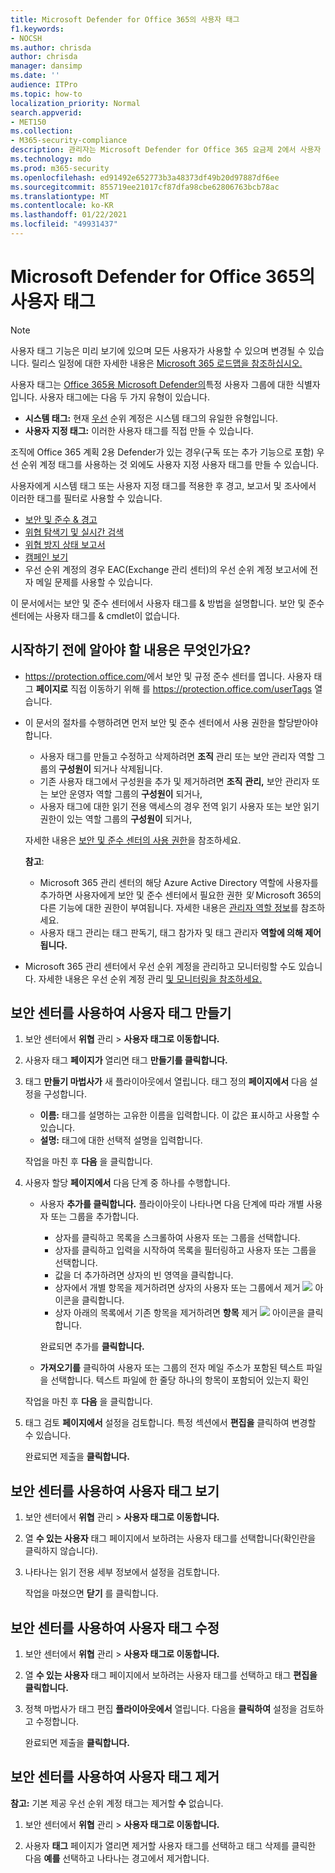 ```yaml
---
title: Microsoft Defender for Office 365의 사용자 태그
f1.keywords:
- NOCSH
ms.author: chrisda
author: chrisda
manager: dansimp
ms.date: ''
audience: ITPro
ms.topic: how-to
localization_priority: Normal
search.appverid:
- MET150
ms.collection:
- M365-security-compliance
description: 관리자는 Microsoft Defender for Office 365 요금제 2에서 사용자 태그를 사용하여 특정 사용자 그룹을 식별하는 방법을 배울 수 있습니다. 태그 필터링은 Microsoft Defender for Office 365의 경고, 보고서 및 조사에서 사용할 수 있으며, 태그가 지정된 사용자를 빠르게 식별할 수 있습니다.
ms.technology: mdo
ms.prod: m365-security
ms.openlocfilehash: ed91492e652773b3a48373df49b20d97887df6ee
ms.sourcegitcommit: 855719ee21017cf87dfa98cbe62806763bcb78ac
ms.translationtype: MT
ms.contentlocale: ko-KR
ms.lasthandoff: 01/22/2021
ms.locfileid: "49931437"
---
```

# <a name="user-tags-in-microsoft-defender-for-office-365"></a>Microsoft Defender for Office 365의 사용자 태그

> [!NOTE]
> 사용자 태그 기능은 미리 보기에 있으며 모든 사용자가 사용할 수 있으며 변경될 수 있습니다. 릴리스 일정에 대한 자세한 내용은 [Microsoft 365 로드맵을 참조하십시오.](https://www.microsoft.com/microsoft-365/roadmap)

사용자 태그는 [Office 365용 Microsoft Defender의](office-365-atp.md)특정 사용자 그룹에 대한 식별자입니다. 사용자 태그에는 다음 두 가지 유형이 있습니다.

- **시스템 태그:** 현재 [우선](https://docs.microsoft.com/microsoft-365/admin/setup/priority-accounts) 순위 계정은 시스템 태그의 유일한 유형입니다.
- **사용자 지정 태그:** 이러한 사용자 태그를 직접 만들 수 있습니다.

조직에 Office 365 계획 2용 Defender가 있는 경우(구독 또는 추가 기능으로 포함) 우선 순위 계정 태그를 사용하는 것 외에도 사용자 지정 사용자 태그를 만들 수 있습니다.

사용자에게 시스템 태그 또는 사용자 지정 태그를 적용한 후 경고, 보고서 및 조사에서 이러한 태그를 필터로 사용할 수 있습니다.

- [보안 및 준수 & 경고](alerts.md)
- [위협 탐색기 및 실시간 검색](threat-explorer.md)
- [위협 방지 상태 보고서](view-email-security-reports.md#threat-protection-status-report)
- [캠페인 보기](campaigns.md)
- 우선 순위 계정의 경우 [](https://docs.microsoft.com/exchange/monitoring/mail-flow-reports/mfr-email-issues-for-priority-accounts-report) EAC(Exchange 관리 센터)의 우선 순위 계정 보고서에 전자 메일 문제를 사용할 수 있습니다.

이 문서에서는 보안 및 준수 센터에서 사용자 태그를 & 방법을 설명합니다. 보안 및 준수 센터에는 사용자 태그를 & cmdlet이 없습니다.

## <a name="what-do-you-need-to-know-before-you-begin"></a>시작하기 전에 알아야 할 내용은 무엇인가요?

- <https://protection.office.com/>에서 보안 및 규정 준수 센터를 엽니다. 사용자 태그 **페이지로** 직접 이동하기 위해 를 <https://protection.office.com/userTags> 열습니다.

- 이 문서의 절차를 수행하려면 먼저 보안 및 준수 센터에서 사용 권한을 할당받아야 합니다.
  - 사용자 태그를 만들고 수정하고 삭제하려면 **조직** 관리 또는 보안 관리자 역할 그룹의 **구성원이** 되거나 삭제됩니다.
  - 기존 사용자 태그에서 구성원을 추가 및 제거하려면 **조직** **관리,** 보안 관리자 또는 보안 운영자 역할 그룹의 **구성원이** 되거나,
  - 사용자 태그에 대한 읽기 전용 액세스의 경우 전역  읽기 사용자 또는 보안 읽기 권한이 있는 역할 그룹의 **구성원이** 되거나,

  자세한 내용은 [보안 및 준수 센터의 사용 권한](permissions-in-the-security-and-compliance-center.md)을 참조하세요.

  **참고**:

  - Microsoft 365 관리 센터의 해당 Azure Active Directory 역할에 사용자를 추가하면 사용자에게 보안 및 준수 센터에서 필요한 권한 _및_ Microsoft 365의 다른 기능에 대한 권한이 부여됩니다. 자세한 내용은 [관리자 역할 정보](https://docs.microsoft.com/microsoft-365/admin/add-users/about-admin-roles)를 참조하세요.
  - 사용자 태그 관리는 태그 판독기, 태그 참가자 및 태그 관리자  **역할에 의해 제어됩니다.** 

- Microsoft 365 관리 센터에서 우선 순위 계정을 관리하고 모니터링할 수도 있습니다. 자세한 내용은 우선 순위 계정 관리 [및 모니터링을 참조하세요.](https://docs.microsoft.com/microsoft-365/admin/setup/priority-accounts)

## <a name="use-the-security-center-to-create-user-tags"></a>보안 센터를 사용하여 사용자 태그 만들기

1. 보안 센터에서 **위협** 관리 \> **사용자 태그로 이동합니다.**

2. 사용자 태그 **페이지가** 열리면 태그 **만들기를 클릭합니다.**

3. 태그 **만들기 마법사가** 새 플라이아웃에서 열립니다. 태그 정의 **페이지에서** 다음 설정을 구성합니다.
   - **이름:** 태그를 설명하는 고유한 이름을 입력합니다. 이 값은 표시하고 사용할 수 있습니다.
   - **설명:** 태그에 대한 선택적 설명을 입력합니다.

   작업을 마친 후 **다음** 을 클릭합니다.

4. 사용자 할당 **페이지에서** 다음 단계 중 하나를 수행합니다.

   - 사용자 **추가를 클릭합니다.** 플라이아웃이 나타나면 다음 단계에 따라 개별 사용자 또는 그룹을 추가합니다.
     - 상자를 클릭하고 목록을 스크롤하여 사용자 또는 그룹을 선택합니다.
     - 상자를 클릭하고 입력을 시작하여 목록을 필터링하고 사용자 또는 그룹을 선택합니다.
     - 값을 더 추가하려면 상자의 빈 영역을 클릭합니다.
     - 상자에서 개별 항목을 제거하려면  상자의 사용자 또는 그룹에서 제거 ![ ](../../media/scc-remove-icon.png) 아이콘을 클릭합니다.
     - 상자 아래의 목록에서 기존 항목을 제거하려면 **항목** 제거 ![ ](../../media/scc-remove-icon.png) 아이콘을 클릭합니다.

     완료되면 추가를 **클릭합니다.**

   - **가져오기를** 클릭하여 사용자 또는 그룹의 전자 메일 주소가 포함된 텍스트 파일을 선택합니다. 텍스트 파일에 한 줄당 하나의 항목이 포함되어 있는지 확인

   작업을 마친 후 **다음** 을 클릭합니다.

5. 태그 검토 **페이지에서** 설정을 검토합니다. 특정 섹션에서 **편집을** 클릭하여 변경할 수 있습니다.

   완료되면 제출을 **클릭합니다.**

## <a name="use-the-security-center-to-view-user-tags"></a>보안 센터를 사용하여 사용자 태그 보기

1. 보안 센터에서 **위협** 관리 \> **사용자 태그로 이동합니다.**

2. 열 **수 있는 사용자** 태그 페이지에서 보하려는 사용자 태그를 선택합니다(확인란을 클릭하지 않습니다).

3. 나타나는 읽기 전용 세부 정보에서 설정을 검토합니다.

   작업을 마쳤으면 **닫기** 를 클릭합니다.

## <a name="use-the-security-center-to-modify-user-tags"></a>보안 센터를 사용하여 사용자 태그 수정

1. 보안 센터에서 **위협** 관리 \> **사용자 태그로 이동합니다.**

2. 열 **수 있는 사용자** 태그 페이지에서 보하려는 사용자 태그를 선택하고 태그 **편집을 클릭합니다.**

3. 정책 마법사가 태그 편집 **플라이아웃에서** 열립니다. 다음을 **클릭하여** 설정을 검토하고 수정합니다.

   완료되면 제출을 **클릭합니다.**

## <a name="use-the-security-center-to-remove-user-tags"></a>보안 센터를 사용하여 사용자 태그 제거

**참고:** 기본 제공 우선 순위 계정 태그는 제거할 **수** 없습니다.

1. 보안 센터에서 **위협** 관리 \> **사용자 태그로 이동합니다.**

2. 사용자 **태그** 페이지가 열리면 제거할 사용자 태그를 선택하고 태그 삭제를 클릭한 다음 **예를** 선택하고 나타나는 경고에서 제거합니다.
